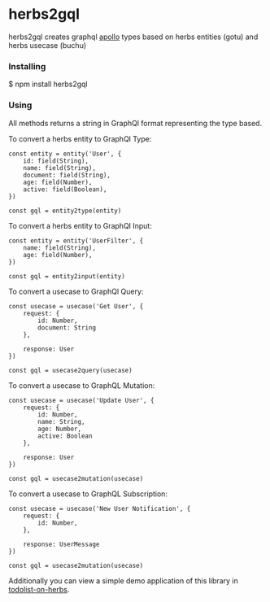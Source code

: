 # herbs2gql

herbs2gql creates graphql [apollo](https://www.apollographql.com/) types based on herbs entities (gotu) and herbs usecase (buchu)

### Installing

$ npm install herbs2gql

### Using

All methods returns a string in GraphQl format representing the type based.

To convert a herbs entity to GraphQl Type:

```
const entity = entity('User', {
    id: field(String),
    name: field(String),
    document: field(String),
    age: field(Number),
    active: field(Boolean),
})

const gql = entity2type(entity)
```

To convert a herbs entity to GraphQl Input:

```
const entity = entity('UserFilter', {    
    name: field(String),    
    age: field(Number),    
})

const gql = entity2input(entity)
```

To convert a usecase to GraphQl Query:

```
const usecase = usecase('Get User', {
    request: {
        id: Number,
        document: String
    },

    response: User
})

const gql = usecase2query(usecase)
```

To convert a usecase to GraphQL Mutation:

```
const usecase = usecase('Update User', {
    request: {
        id: Number,
        name: String,
        age: Number,
        active: Boolean
    },

    response: User
})

const gql = usecase2mutation(usecase)
```

To convert a usecase to GraphQL Subscription:

```
const usecase = usecase('New User Notification', {
    request: {
        id: Number,        
    },

    response: UserMessage
})

const gql = usecase2mutation(usecase)
```

Additionally you can view a simple demo application of this library in [todolist-on-herbs](https://github.com/herbsjs/todolist-on-herbs).